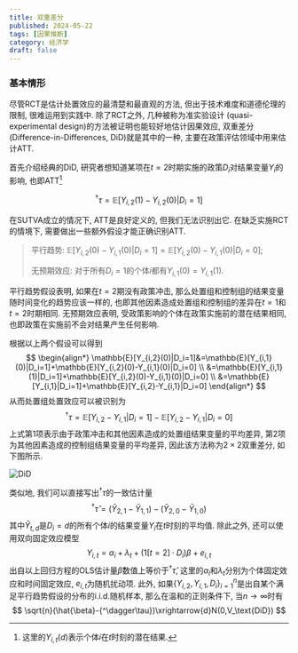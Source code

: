 ```yaml
---
title: 双重差分
published: 2024-05-22
tags: [因果推断]
category: 经济学
draft: false
---
```


### 基本情形

尽管RCT是估计处置效应的最清楚和最直观的方法, 但出于技术难度和道德伦理的限制, 很难运用到实践中. 除了RCT之外, 几种被称为准实验设计 (quasi-experimental design)的方法被证明也能较好地估计因果效应, 双重差分 (Difference-in-Differences, DiD)就是其中的一种, 主要在政策评估领域中用来估计ATT.

首先介绍经典的DiD, 研究者想知道某项在$t=2$时期实施的政策$D_i$对结果变量$Y_i$​​的影响, 也即ATT[^1]

[^1]: 这里的$Y_{i,t}(d)$表示个体$i$在$t$时刻的潜在结果.

$$
^\dagger\tau=\mathbb{E}[Y_{i,2}(1)-Y_{i,2}(0)|D_i=1]
$$


在SUTVA成立的情况下, ATT是良好定义的, 但我们无法识别出它. 在缺乏实施RCT的情境下, 需要做出一些额外假设才能正确识别ATT.

> 平行趋势: $\mathbb{E}[Y_{i,2}(0)-Y_{i,1}(0)|D_i=1]=\mathbb{E}[Y_{i,2}(0)-Y_{i,1}(0)|D_i=0]$;
>
> 无预期效应: 对于所有$D_i=1$的个体$i$都有$Y_{i,1}(0)=Y_{i,1}(1)$.

平行趋势假设表明, 如果在$t=2$期没有政策冲击, 那么处置组和控制组的结果变量随时间变化的趋势应该一样的, 也即其他因素造成处置组和控制组的差异在$t=1$和$t=2$时期相同. 无预期效应表明, 受政策影响的个体在政策实施前的潜在结果相同, 也即政策在实施前不会对结果产生任何影响.

根据以上两个假设可以得到
$$
\begin{align*}
\mathbb{E}[Y_{i,2}(0)|D_i=1]&=\mathbb{E}[Y_{i,1}(0)|D_i=1]+\mathbb{E}[Y_{i,2}(0)-Y_{i,1}(0)|D_i=0] \\
&=\mathbb{E}[Y_{i,1}(1)|D_i=1]+\mathbb{E}[Y_{i,2}(0)-Y_{i,1}(0)|D_i=0] \\
&=\mathbb{E}[Y_{i,1}|D_i=1]+\mathbb{E}[Y_{i,2}-Y_{i,1}|D_i=0]
\end{align*}
$$
从而处置组处置效应可以被识别为
$$
^\dagger\tau=\mathbb{E}[Y_{i,2}-Y_{i,1}|D_i=1]-\mathbb{E}[Y_{i,2}-Y_{i,1}|D_i=0]
$$
上式第1项表示由于政策冲击和其他因素造成的处置组结果变量的平均差异, 第2项为其他因素造成的控制组结果变量的平均差异, 因此该方法称为$2\times 2$​双重差分, 如下图所示.

![DiD](../assets/images/fig1.png)

类似地, 我们可以直接写出$^\dagger\tau$的一致估计量
$$
^\dagger\hat{\tau}=(\bar{Y}_{2,1}-\bar{Y}_{1,1})-(\bar{Y}_{2,0}-\bar{Y}_{1,0})
$$
其中$\bar{Y}_{t,d}$是$D_i=d$的所有个体$i$的结果变量$Y_i$在$t$时刻的平均值. 除此之外, 还可以使用双向固定效应模型
$$
Y_{i,t}=\alpha_i+\lambda_t+(1[t=2]\cdot D_i)\beta+e_{i,t}
$$
出自以上回归方程的OLS估计量$\hat{\beta}$数值上等价于$^\dagger\hat{\tau}$, 这里的$\alpha_i$和$\lambda_t$分别为个体固定效应和时间固定效应, $e_{i,t}$为随机扰动项. 此外, 如果$\{Y_{i,2},Y_{i,1},D_i\}_{i=1}^n$是出自某个满足平行趋势假设的分布的i.i.d.随机样本, 那么在温和的正则条件下, 当$n\to\infty$时有
$$
\sqrt{n}(\hat{\beta}-{^\dagger\tau})\xrightarrow{d}N(0,V_\text{DiD})
$$
